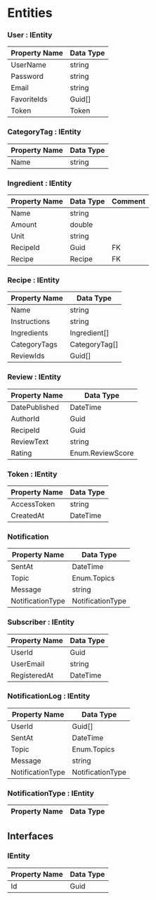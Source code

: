 # Entities

### User : IEntity

| **Property Name** | **Data Type** |
| ----------------- | ------------- |
| UserName          | string        |
| Password          | string        |
| Email             | string        |
| FavoriteIds       | Guid[]        |
| Token             | Token         |

### CategoryTag : IEntity

| **Property Name** | **Data Type** |
| ----------------- | ------------- |
| Name              | string        |

### Ingredient : IEntity

| **Property Name** | **Data Type** | **Comment** |
| ----------------- | ------------- | ----------- |
| Name              | string        |
| Amount            | double        |
| Unit              | string        |
| RecipeId          | Guid          | FK          |
| Recipe            | Recipe        | FK          |

### Recipe : IEntity

| **Property Name** | **Data Type** |
| ----------------- | ------------- |
| Name              | string        |
| Instructions      | string        |
| Ingredients       | Ingredient[]  |
| CategoryTags      | CategoryTag[] |
| ReviewIds         | Guid[]        |

### Review : IEntity

| **Property Name** | **Data Type**    |
| ----------------- | ---------------- |
| DatePublished     | DateTime         |
| AuthorId          | Guid             |
| RecipeId          | Guid             |
| ReviewText        | string           |
| Rating            | Enum.ReviewScore |

### Token : IEntity

| **Property Name** | **Data Type** |
| ----------------- | ------------- |
| AccessToken       | string        |
| CreatedAt         | DateTime      |

### Notification

| **Property Name** | **Data Type**    |
| ----------------- | ---------------- |
| SentAt            | DateTime         |
| Topic             | Enum.Topics      |
| Message           | string           |
| NotificationType  | NotificationType |

### Subscriber : IEntity

| **Property Name** | **Data Type** |
| ----------------- | ------------- |
| UserId            | Guid          |
| UserEmail         | string        |
| RegisteredAt      | DateTime      |

### NotificationLog : IEntity

| **Property Name** | **Data Type**    |
| ----------------- | ---------------- |
| UserId            | Guid[]           |
| SentAt            | DateTime         |
| Topic             | Enum.Topics      |
| Message           | string           |
| NotificationType  | NotificationType |

### NotificationType : IEntity

| **Property Name** | **Data Type** |
| ----------------- | ------------- |

## Interfaces

### IEntity

| **Property Name** | **Data Type** |
| ----------------- | ------------- |
| Id                | Guid          |
